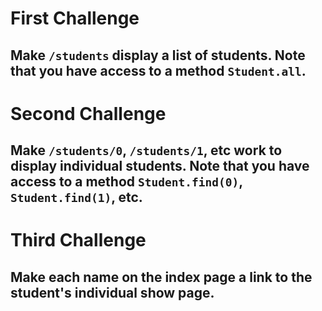 # First Challenge

## Make `/students` display a list of students. Note that you have access to a method `Student.all`.

# Second Challenge

## Make `/students/0`, `/students/1`, etc work to display individual students. Note that you have access to a method `Student.find(0)`, `Student.find(1)`, etc.

# Third Challenge

## Make each name on the index page a link to the student's individual show page.
